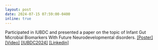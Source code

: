 ```yaml
---
layout: post
date: 2024-07-15 07:59:00-0400
inline: true
---
```

<!-- A simple inline announcement with Markdown emoji! :sparkles: :smile: -->
Participated in IUBDC and presented a paper on the topic of Infant Gut Microbial Biomarkers With Future Neurodevelopmental disorders. [[Poster]](assets/pdf/IUBDC_poster.pdf) [[Video]](https://www.youtube.com/watch?v=2zWBAAm-4EM&feature=youtu.be) [[IUBDC2024]](https://live.stemfellowship.org/case-study/iubdc-ai-challenge-2024/) [[Linkedin]](https://www.linkedin.com/posts/howard-zhan-9556a92bb_grateful-for-an-inspiring-day-at-the-stem-activity-7223673717669703680-qQhr/?utm_source=share&utm_medium=member_desktop)